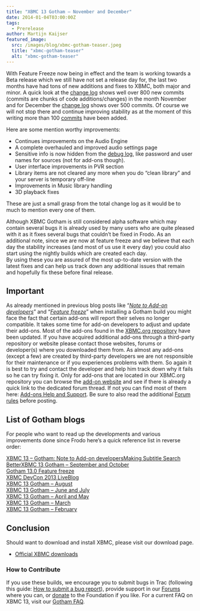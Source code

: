 ```yaml
---
title: "XBMC 13 Gotham – November and December"
date: 2014-01-04T03:00:00Z
tags:
  - Prerelease
author: Martijn Kaijser
featured_image:
  src: /images/blog/xbmc-gotham-teaser.jpeg
  title: "xbmc-gotham-teaser"
  alt: "xbmc-gotham-teaser"
---
```


With Feature Freeze now being in effect and the team is working towards a Beta release which we still have not set a release day for, the last two months have had tons of new additions and fixes to XBMC, both major and minor. A quick look at the [change log](https://github.com/xbmc/xbmc/compare/Gotham_alpha9...Gotham_alpha10 "Alpha 10 Changelog") shows well over 800 new commits (commits are chunks of code additions/changes) in the month November and for December the [change log](https://github.com/xbmc/xbmc/compare/Gotham_alpha10...Gotham_alpha11 "Alpha 11 Changelog") shows over 500 commits. Of course we will not stop there and continue improving stability as at the moment of this writing more than 100 [commits](https://github.com/xbmc/xbmc/compare/Gotham_alpha11...master) have been added.

Here are some mention worthy improvements:

- Continues improvements on the Audio Engine
- A complete overhauled and improved audio settings page
- Sensitive info is now hidden from the [debug log](https://kodi.wiki/view/Log_file), like password and user names for sources (not for add-ons though).
- User interface improvements in PVR section
- Library items are not cleared any more when you do “clean library” and your server is temporary off-line
- Improvements in Music library handling
- 3D playback fixes

These are just a small grasp from the total change log as it would be to much to mention every one of them.

Although XBMC Gotham is still considered alpha software which may contain several bugs it is already used by many users who are quite pleased with it as it fixes several bugs that couldn’t be fixed in Frodo. As an additional note, since we are now at feature freeze and we believe that each day the stability increases (and most of us use it every day) you could also start using the nightly builds which are created each day.  
 By using these you are assured of the most up-to-date version with the latest fixes and can help us track down any additional issues that remain and hopefully fix these before final release.

## Important

As already mentioned in previous blog posts like “_[Note to Add-on developers](https://kodi.wiki/xbmc-13-gotham-note-to-add-on-developers/)_” and “[_Feature freeze_](https://kodi.wiki/gotham-13-0-feature-freeze/)” when installing a Gotham build you might face the fact that certain add-ons will report their selves no longer compatible. It takes some time for add-on developers to adjust and update their add-ons. Most of the add-ons found in the [XBMC.org repository](https://kodi.wiki/view/Add-on_manager) have been updated. If you have acquired additional add-ons through a third-party repository or website please contact those websites, forums or developer(s) where you downloaded them from. As almost any add-ons (except a few) are created by third-party developers we are not responsible for their maintenance or if you experiences problems with them. So again it is best to try and contact the developer and help him track down why it fails so he can try fixing it. Only for add-ons that are located in our XBMC.org repository you can browse the [add-on website](http://addons.xbmc.org/) and see if there is already a quick link to the dedicated forum thread. If not you can find most of them here: [Add-ons Help and Support](https://forum.kodi.tv/forumdisplay.php?fid=27). Be sure to also read the additional [Forum rules](https://forum.kodi.tv/forumdisplay.php?fid=199) before posting.

## List of Gotham blogs

For people who want to read up the developments and various improvements done since Frodo here’s a quick reference list in reverse order:

[XBMC 13 – Gotham: Note to Add-on developers](/article/xbmc-13-gotham-note-add-developers "“XBMC 13 – Gotham: Note to Add-on developers”")[Making Subtitle Search Better](/article/making-subtitle-search-better "“Making Subtitle Search Better”")[XBMC 13 Gotham – September and October](/article/xbmc-13-gotham--september-and-october "“XBMC 13 Gotham – September and October”")  
[Gotham 13.0 Feature freeze](/article/gotham-130-feature-freeze)  
[XBMC DevCon 2013 LiveBlog](/article/xbmc-devcon-2013-liveblog "“XBMC DevCon 2013 LiveBlog”")  
[XBMC 13 Gotham – August](/article/xbmc-13-gotham-august-cycle "“XBMC 13 – Gotham – August Cycle”")  
[XBMC 13 Gotham – June and July](/article/xbmc-13-gotham-june-and-july-cycles "“XBMC 13 -Gotham – June and July Cycles”")  
[XBMC 13 Gotham – April and May](/article/xbmc-13-gotham-april-and-may-cycles " “XBMC 13 – Gotham – April and May cycles”")  
[XBMC 13 Gotham – March](/article/xbmc-13-gotham-march-cycle "“XBMC 13 – Gotham – March Cycle”")  
[XBMC 13 Gotham – February](/article/xbmc-13-gotham-february-cycle "“XBMC 13 – Gotham – February Cycle”")

## Conclusion

Should want to download and install XBMC, please visit our download page.

- [Official XBMC downloads](https://kodi.wiki/download/)

### How to Contribute

If you use these builds, we encourage you to submit bugs in Trac (following this guide: [How to submit a bug report](https://kodi.wiki/view/HOW-TO:Submit_a_bug_report)), provide support in our [Forums](https://forum.kodi.tv/ "XBMC Forums") where you can, or [donate](https://kodi.wiki/contribute/donate/ "XBMC Foundation Donations") to the Foundation if you like. For a current FAQ on XBMC 13, visit our [Gotham FAQ](<https://kodi.wiki/view/XBMC_v13_(Gotham)_FAQ> "XBMC 13 FAQ").
